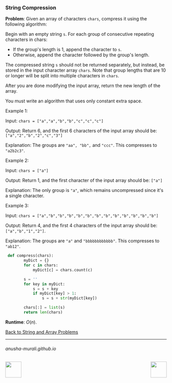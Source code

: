 ### String Compression

**Problem**: Given an array of characters `chars`, compress it using the following algorithm:

Begin with an empty string `s`. For each group of consecutive repeating characters in chars:

* If the group's length is 1, append the character to `s`.
* Otherwise, append the character followed by the group's length.
  
The compressed string `s` should not be returned separately, but instead, be stored in the input character 
array `chars`. Note that group lengths that are 10 or longer will be split into multiple characters in `chars`.

After you are done modifying the input array, return the new length of the array.

You must write an algorithm that uses only constant extra space.


Example 1:

Input: `chars = ["a","a","b","b","c","c","c"]`

Output: Return 6, and the first 6 characters of the input array should be: `["a","2","b","2","c","3"]`

Explanation: The groups are `"aa", "bb",` and `"ccc"`. This compresses to `"a2b2c3"`.

Example 2:

Input: `chars = ["a"]`

Output: Return 1, and the first character of the input array should be: `["a"]`

Explanation: The only group is `"a"`, which remains uncompressed since it's a single character.

Example 3:

Input: `chars = ["a","b","b","b","b","b","b","b","b","b","b","b","b"]`

Output: Return 4, and the first 4 characters of the input array should be: `["a","b","1","2"]`.

Explanation: The groups are `"a"` and `"bbbbbbbbbbbb"`. This compresses to `"ab12"`.


```python
 def compress(chars):
        myDict = {}
        for c in chars:
            myDict[c] = chars.count(c)

        s = ''
        for key in myDict:
            s = s + key
            if myDict[key] > 1:
                s = s + str(myDict[key])

        chars[:] = list(s)
        return len(chars)
```

**Runtime**:  $O(n)$.

[Back to String and Array Problems](./problems.md)

* * *
###### anusha-murali.github.io

<img src="https://github.com/anusha-murali/anusha-murali.github.io/assets/111596338/639243aa-2857-4595-a65a-7852762bb002" width="50" height="50" align="left">

[<img src="https://github.com/user-attachments/assets/989cfb30-4fb8-40f8-a812-8a054869aa32" width="50" height="50" align="right">](../index.md)
